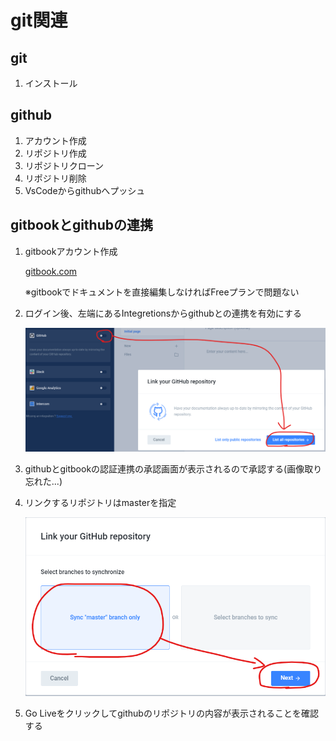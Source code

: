 # git関連

## git

1. インストール

## github

1. アカウント作成
2. リポジトリ作成
3. リポジトリクローン
4. リポジトリ削除
5. VsCodeからgithubへプッシュ

## gitbookとgithubの連携

1. gitbookアカウント作成

   [gitbook.com](https://www.gitbook.com/)

   ※gitbookでドキュメントを直接編集しなければFreeプランで問題ない

2. ログイン後、左端にあるIntegretionsからgithubとの連携を有効にする

   ![integretions](/.gitbook/assets/github_to_gitbook_01.png)

3. githubとgitbookの認証連携の承認画面が表示されるので承認する\(画像取り忘れた...\)
4. リンクするリポジトリはmasterを指定

   ![linkRepo](/.gitbook/assets/github_to_gitbook_02.png)

5. Go Liveをクリックしてgithubのリポジトリの内容が表示されることを確認する
